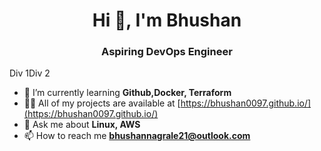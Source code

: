 <h1 align="center">Hi 👋, I'm Bhushan</h1>
<h3 align="center">Aspiring DevOps Engineer</h3>

<div style="display:flex;">
        <div class="box">Div 1</div>
        <div class="box">Div 2</div>
    </div>

 - 🌱 I’m currently learning **Github,Docker, Terraform** <br>
- 👨‍💻 All of my projects are available at [https://bhushan0097.github.io/](https://bhushan0097.github.io/)  <br>
- 💬 Ask me about **Linux, AWS**  <br>
- 📫 How to reach me **bhushannagrale21@outlook.com**  <br> </th> 





